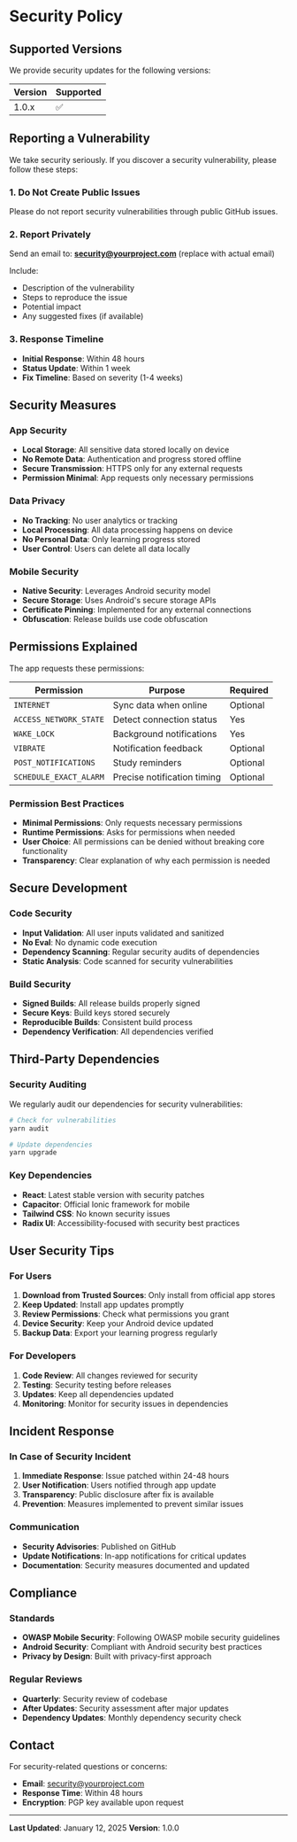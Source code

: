 # Security Policy

## Supported Versions

We provide security updates for the following versions:

| Version | Supported          |
| ------- | ------------------ |
| 1.0.x   | :white_check_mark: |

## Reporting a Vulnerability

We take security seriously. If you discover a security vulnerability, please follow these steps:

### 1. **Do Not** Create Public Issues
Please do not report security vulnerabilities through public GitHub issues.

### 2. Report Privately
Send an email to: **security@yourproject.com** (replace with actual email)

Include:
- Description of the vulnerability
- Steps to reproduce the issue
- Potential impact
- Any suggested fixes (if available)

### 3. Response Timeline
- **Initial Response**: Within 48 hours
- **Status Update**: Within 1 week
- **Fix Timeline**: Based on severity (1-4 weeks)

## Security Measures

### App Security
- **Local Storage**: All sensitive data stored locally on device
- **No Remote Data**: Authentication and progress stored offline
- **Secure Transmission**: HTTPS only for any external requests
- **Permission Minimal**: App requests only necessary permissions

### Data Privacy
- **No Tracking**: No user analytics or tracking
- **Local Processing**: All data processing happens on device
- **No Personal Data**: Only learning progress stored
- **User Control**: Users can delete all data locally

### Mobile Security
- **Native Security**: Leverages Android security model
- **Secure Storage**: Uses Android's secure storage APIs
- **Certificate Pinning**: Implemented for any external connections
- **Obfuscation**: Release builds use code obfuscation

## Permissions Explained

The app requests these permissions:

| Permission | Purpose | Required |
|------------|---------|----------|
| `INTERNET` | Sync data when online | Optional |
| `ACCESS_NETWORK_STATE` | Detect connection status | Yes |
| `WAKE_LOCK` | Background notifications | Yes |
| `VIBRATE` | Notification feedback | Optional |
| `POST_NOTIFICATIONS` | Study reminders | Optional |
| `SCHEDULE_EXACT_ALARM` | Precise notification timing | Optional |

### Permission Best Practices
- **Minimal Permissions**: Only requests necessary permissions
- **Runtime Permissions**: Asks for permissions when needed
- **User Choice**: All permissions can be denied without breaking core functionality
- **Transparency**: Clear explanation of why each permission is needed

## Secure Development

### Code Security
- **Input Validation**: All user inputs validated and sanitized
- **No Eval**: No dynamic code execution
- **Dependency Scanning**: Regular security audits of dependencies
- **Static Analysis**: Code scanned for security vulnerabilities

### Build Security
- **Signed Builds**: All release builds properly signed
- **Secure Keys**: Build keys stored securely
- **Reproducible Builds**: Consistent build process
- **Dependency Verification**: All dependencies verified

## Third-Party Dependencies

### Security Auditing
We regularly audit our dependencies for security vulnerabilities:

```bash
# Check for vulnerabilities
yarn audit

# Update dependencies
yarn upgrade
```

### Key Dependencies
- **React**: Latest stable version with security patches
- **Capacitor**: Official Ionic framework for mobile
- **Tailwind CSS**: No known security issues
- **Radix UI**: Accessibility-focused with security best practices

## User Security Tips

### For Users
1. **Download from Trusted Sources**: Only install from official app stores
2. **Keep Updated**: Install app updates promptly
3. **Review Permissions**: Check what permissions you grant
4. **Device Security**: Keep your Android device updated
5. **Backup Data**: Export your learning progress regularly

### For Developers
1. **Code Review**: All changes reviewed for security
2. **Testing**: Security testing before releases
3. **Updates**: Keep all dependencies updated
4. **Monitoring**: Monitor for security issues in dependencies

## Incident Response

### In Case of Security Incident
1. **Immediate Response**: Issue patched within 24-48 hours
2. **User Notification**: Users notified through app update
3. **Transparency**: Public disclosure after fix is available
4. **Prevention**: Measures implemented to prevent similar issues

### Communication
- **Security Advisories**: Published on GitHub
- **Update Notifications**: In-app notifications for critical updates
- **Documentation**: Security measures documented and updated

## Compliance

### Standards
- **OWASP Mobile Security**: Following OWASP mobile security guidelines
- **Android Security**: Compliant with Android security best practices
- **Privacy by Design**: Built with privacy-first approach

### Regular Reviews
- **Quarterly**: Security review of codebase
- **After Updates**: Security assessment after major updates
- **Dependency Updates**: Monthly dependency security check

## Contact

For security-related questions or concerns:
- **Email**: security@yourproject.com
- **Response Time**: Within 48 hours
- **Encryption**: PGP key available upon request

---

**Last Updated**: January 12, 2025
**Version**: 1.0.0